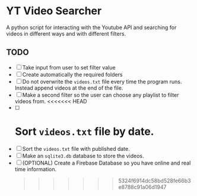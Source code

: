 # YT Video Searcher

A python script for interacting with the Youtube API and searching for videos in different ways and with different filters.

## TODO

- [ ] Take input from user to set filter value
- [ ] Create automatically the required folders
- [ ] Do not overwrite the `videos.txt` file every time the program runs. Instead append videos at the end of the file.
- [ ] Make a second filter so the user can choose any playlist to filter videos from.
      <<<<<<< HEAD
- [ ] # Sort `videos.txt` file by date.
- [ ] Sort the `videos.txt` file with published date.
- [ ] Make an `sqlite3.db` database to store the videos.
- [ ] (OPTIONAL) Create a Firebase Database so you have online and real time information.
  > > > > > > > 5324f6914dc58bd528fe66b3e8788c91a06d1947
